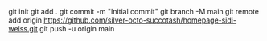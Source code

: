 git init
git add .
git commit -m "Initial commit"
git branch -M main
git remote add origin https://github.com/silver-octo-succotash/homepage-sidi-weiss.git
git push -u origin main

